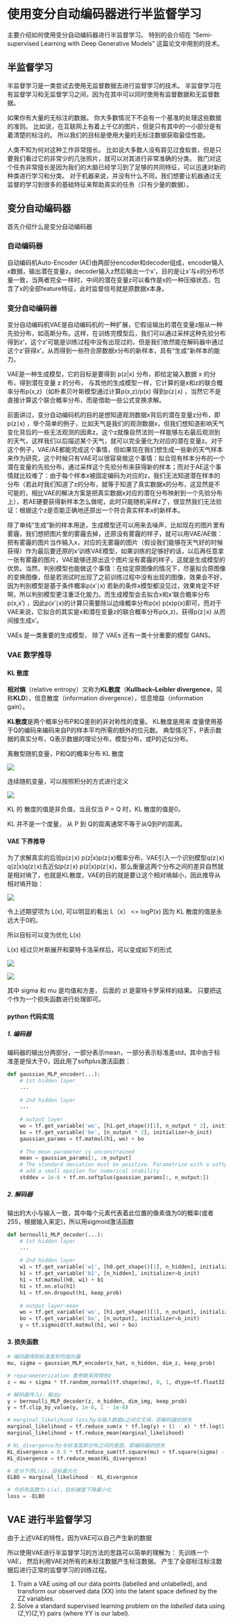 # 使用变分自动编码器进行半监督学习

主要介绍如何使用变分自动编码器进行半监督学习。  特别的会介绍在 “Semi-supervised Learning with Deep Generative Models” 这篇论文中用到的技术。 



## 半监督学习

半监督学习是一类尝试去使用无监督数据去进行监督学习的技术。 半监督学习在有监督学习和无监督学习之间，因为在其中可以同时使用有监督数据和无监督数据。

如果你有大量的无标注的数据。 你大多数情况下不会有一个基准的处理这些数据的准则。 比如说，在互联网上有着上千亿的图片，但是只有其中的一小部分是有着清楚的标注的。 所以我们的目标是使用大量的无标注数据获取最佳性能。

人类不知为何对这种工作非常擅长。 比如说大多数人没有肩见过食蚁兽，但是只要我们看过它的非常少的几张照片，就可以对其进行非常准确的分类。 我门对这个任务非常擅长是因为我们的大脑已经学习到了足够的共同特征，可以迅速对新的种类进行学习和分类。 对于机器来说，并没有什么不同，我们想要让机器通过无监督的学习到很多的基础特征来帮助真实的任务（只有少量的数据）。





## 变分自动编码器

首先介绍什么是变分自动编码器

### 自动编码器

自动编码机Auto-Encoder (AE)由两部分encoder和decoder组成，encoder输入x数据，输出潜在变量z，decoder输入z然后输出一个x’，目的是让x’与x的分布尽量一致，当两者完全一样时，中间的潜在变量z可以看作是x的一种压缩状态，包含了x的全部feature特征，此时监督信号就是原数据x本身。 

### 变分自动编码器

变分自动编码机VAE是自动编码机的一种扩展，它假设输出的潜在变量z服从一种先验分布，如高斯分布。这样，在训练完模型后，我们可以通过采样这种先验分布得到z’，这个z’可能是训练过程中没有出现过的，但是我们依然能在解码器中通过这个z’获得x’，从而得到一些符合原数据x分布的新样本，具有“生成“新样本的能力。

VAE是一种生成模型，它的目标是要得到 p(z|x) 分布，即给定输入数据 x 的分布，得到潜在变量 z 的分布， 与其他的生成模型一样，它计算的是x和z的联合概率分布p(x,z)（如朴素贝叶斯模型通过计算p(x,z)/p(x) 得到p(z∣x) ，当然它不是直接计算这个联合概率分布，而是借助一些公式变换求解。



前面讲过，变分自动编码机的目的是想知道观测数据x背后的潜在变量z分布，即p(z∣x) ，举个简单的例子，比如天气是我们的观测数据x，但我们想知道影响天气变化背后的一些无法观测的因素z，这个z就像自然法则一样能够左右最后观测到的天气，这样我们以后描述某个天气，就可以完全量化为对应的潜在变量z。对于这个例子，VAE/AE都能完成这个事情，但如果现在我们想生成一些新的天气样本来作为研究，这个时候只有VAE可以很容易做这个事情：拟合现有样本分布的一个潜在变量的先验分布，通过采样这个先验分布来获得新的样本；而对于AE这个事情就比较难了：由于每个样本x被固定编码为对应的z，我们无法知道潜在样本的分布（若此时我们知道了z的分布，就等于知道了真实数据x的分布，这显然是不可能的，相比VAE的解决方案是把真实数据x对应的潜在分布映射到一个先验分布上），若AE硬要获得新样本怎么做呢，此时只能随机采样z了，很显然我们无法验证：根据这个z是否能正确地还原出一个符合真实样本x的新样本。

除了单纯“生成“新的样本用途，生成模型还可以用来去噪声，比如现在的图片里有雾霾，我们想把图片里的雾霾去掉，还原没有雾霾的样子，就可以用VAE/AE做：把有雾霾的图片当作输入x，对应的无雾霾的图片（假设我们能够在天气好的时候获得）作为最后要还原的x’训练VAE模型，如果训练的足够好的话，以后再任意拿一张有雾霾的图片，VAE能够还原出这个图片没有雾霾的样子，这就是生成模型的优势。当然，判别模型也能做这个事情：在给定原图像的情况下，尽量拟合原图像的变换图像，但是若测试时出现了之前训练过程中没有出现的图像，效果会不好，因为判别模型是基于条件概率p(x′∣x) 若新的条件x模型都没见过，效果肯定不好啊，所以判别模型更注重泛化能力。而生成模型会去拟合x和x’联合概率分布p(x,x′) ，因此p(x′∣x)的计算只需要除以边缘概率分布p(x) p(x)p(x)即可，而对于VAE来说，它拟合的其实是x和潜在变量z的联合概率分布p(x,z)，获得p(z∣x) 从而间接生成x’。



VAEs 是一类重要的生成模型， 除了 VAEs 还有一类十分重要的模型 GANS。 



### VAE 数学推导

#### KL 散度

**相对熵**（relative entropy）又称为**KL散度**（**Kullback–Leibler divergence**，简称**KLD**），信息散度（information divergence），信息增益（information gain）。

**KL散度**是两个概率分布P和Q差别的非对称性的度量。 KL散度是用来 度量使用基于Q的编码来编码来自P的样本平均所需的额外的位元数。 典型情况下，P表示数据的真实分布，Q表示数据的理论分布，模型分布，或P的近似分布。

离散型随机变量，P和Q的概率分布 KL 散度



![](http://latex.codecogs.com/gif.latex?\\D_{kl}(P||Q)=-\sum_{i}P(x)ln\frac{Q(i)}{P(i)})


连续随机变量，可以按照积分的方式进行定义



![](http://latex.codecogs.com/gif.latex?\\D_{kl}(P||Q)=-\int_{-\infty}^{\infty}P(x)ln\frac{Q(i)}{P(i)}dx)


KL 的 散度的值是非负值，当且仅当 P = Q 时，KL 散度的值是0。

KL 并不是一个度量， 从 P 到 Q的距离通常不等于从Q到P的距离。



#### VAE 下界推导

为了求解真实的后验p(z∣x) p(z|x)p(z∣x)概率分布，VAE引入一个识别模型q(z∣x) q(z|x)q(z∣x)去近似p(z∣x) p(z|x)p(z∣x)，那么衡量这两个分布之间的差异自然就是相对墒了，也就是KL散度，VAE的目的就是要让这个相对墒越小，因此推导从相对墒开始：



![](http://latex.codecogs.com/gif.latex?\\D_{kl}q(z|x)||p(z|x)=-\int%20P(x)log\frac{q(z|x)}{p(z|x)}dz=E_{z\sim%20q(z|x)}log\frac{q(z|x)}{p(z,x)}%20+%20logP(x))


令上述期望项为  L(x), 可以明显的看出  L（x） <= logP(x)    因为 KL 散度的值是永远大于0的。

所以目标可以变为优化 L(x)

L(x) 经过贝叶斯展开和蒙特卡洛采样后，可以变成如下的形式



![](<http://latex.codecogs.com/gif.latex?\\L(x)=-KLq(z|x)||p(z|x)%20+%20E_{z\sim%20q(z|x)}logP(z,x)>)



![](<http://latex.codecogs.com/gif.latex?\\=\frac{1}{2}\sum_{j=1}^{J}1+log(\sigma_j^2)-\mu_j^2-\sigma_j^2%20+%20\frac{1}{L}\sum_{l=1}{L}logp(x|z_l)>)


其中 sigma 和 mu 是均值和方差， 后面的 zl 是蒙特卡罗采样的结果。  只要把这个作为一个损失函数进行处理即可。

#### python 代码实现

##### 1. 编码器

编码器的输出分两部分，一部分表示mean，一部分表示标准差std，其中由于标准差是恒大于0，因此用了softplus激活函数：

```python
def gaussian_MLP_encoder(...):
	# 1st hidden layer
	...
	
	# 2nd hidden layer
	...
	
	# output layer
	wo = tf.get_variable('wo', [h1.get_shape()[1], n_output * 2], initializer=w_init)
	bo = tf.get_variable('bo', [n_output * 2], initializer=b_init)
	gaussian_params = tf.matmul(h1, wo) + bo
	
	# The mean parameter is unconstrained
	mean = gaussian_params[:, :n_output]
	# The standard deviation must be positive. Parametrize with a softplus and
	# add a small epsilon for numerical stability
	stddev = 1e-6 + tf.nn.softplus(gaussian_params[:, n_output:])
```

##### 2. 解码器

输出的大小与输入一致，其中每个元素代表着此位置的像素值为0的概率(或者255，根据输入来定)，所以用sigmoid激活函数

```python
def bernoulli_MLP_decoder(...):
	# 1st hidden layer
	...
	
	# 2nd hidden layer
	w1 = tf.get_variable('w1', [h0.get_shape()[1], n_hidden], initializer=w_init)
	b1 = tf.get_variable('b1', [n_hidden], initializer=b_init)
	h1 = tf.matmul(h0, w1) + b1
	h1 = tf.nn.elu(h1)
	h1 = tf.nn.dropout(h1, keep_prob)
	
	# output layer-mean
	wo = tf.get_variable('wo', [h1.get_shape()[1], n_output], initializer=w_init)
	bo = tf.get_variable('bo', [n_output], initializer=b_init)
	y = tf.sigmoid(tf.matmul(h1, wo) + bo)
```

#### 3. 损失函数

```python
# 编码器得到标准差和均值向量
mu, sigma = gaussian_MLP_encoder(x_hat, n_hidden, dim_z, keep_prob)

# reparameterization 重参数采样得到z
z = mu + sigma * tf.random_normal(tf.shape(mu), 0, 1, dtype=tf.float32)

# 解码器传入z，输出y
y = bernoulli_MLP_decoder(z, n_hidden, dim_img, keep_prob)
y = tf.clip_by_value(y, 1e-8, 1 - 1e-8)

# marginal_likelihood loss为y与输入数据x之间交叉墒，即解码器的损失
marginal_likelihood = tf.reduce_sum(x * tf.log(y) + (1 - x) * tf.log(1 - y), 1)
marginal_likelihood = tf.reduce_mean(marginal_likelihood)

# KL_divergence为z与标准高斯分布之间的差距，即编码器的损失
KL_divergence = 0.5 * tf.reduce_sum(tf.square(mu) + tf.square(sigma) - tf.log(1e-8 + tf.square(sigma)) - 1, 1)
KL_divergence = tf.reduce_mean(KL_divergence)

# 变分下界L(x)，目标最大化
ELBO = marginal_likelihood - KL_divergence

# 令损失函数为-L(x)，目标梯度下降最小化
loss = -ELBO
```



## VAE 进行半监督学习

由于上述VAE的特性，因为VAE可以自己产生新的数据

所以使用VAE进行半监督学习的方法的思路可以简单的理解为： 先训练一个VAE， 然后利用VAE对所有的未标注数据产生标注数据。 产生了全部标注标注数据后进行正常的监督学习的训练过程。

1. Train a VAE using *all* our data points (labelled and unlabelled), and transform our observed data (XX) into the latent space defined by the ZZ variables.
2. Solve a standard supervised learning problem on the *labelled* data using (Z,Y)(Z,Y) pairs (where YY is our label).
